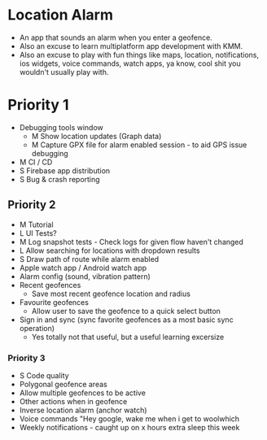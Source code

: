 # Location Alarm

- An app that sounds an alarm when you enter a geofence.
- Also an excuse to learn multiplatform app development with KMM.
- Also an excuse to play with fun things like maps, location, notifications, ios widgets, voice
  commands, watch apps, ya know, cool shit you wouldn't usually play with.

# Priority 1

- Debugging tools window
  - M Show location updates (Graph data)
  - M Capture GPX file for alarm enabled session - to aid GPS issue debugging
- M CI / CD
- S Firebase app distribution
- S Bug & crash reporting

## Priority 2

- M Tutorial
- L UI Tests?
- M Log snapshot tests - Check logs for given flow haven't changed
- L Allow searching for locations with dropdown results
- S Draw path of route while alarm enabled
- Apple watch app / Android watch app
- Alarm config (sound, vibration pattern)
- Recent geofences
  - Save most recent geofence location and radius
- Favourite geofences
  - Allow user to save the geofence to a quick select button
- Sign in and sync (sync favorite geofences as a most basic sync operation)
  - Yes totally not that useful, but a useful learning excersize

### Priority 3

- S Code quality
- Polygonal geofence areas
- Allow multiple geofences to be active
- Other actions when in geofence
- Inverse location alarm (anchor watch)
- Voice commands "Hey google, wake me when i get to woolwhich
- Weekly notifications - caught up on x hours extra sleep this week
